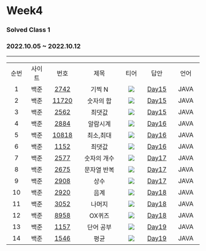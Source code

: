 # Week4
### Solved Class 1
### 2022.10.05 ~ 2022.10.12
---
<div align="center">
  <table>
    <tr>
      <td align="center" width="80px;";>순번</td>
      <td align="center" width="100px;";>사이트</td>
      <td align="center" width="100px;";>번호</td>
      <td align="center" width="300px;";>제목</td>
      <td align="center" width="100px;";>티어</td>
      <td align="center" width="100px;";>답안</td>
      <td align="center" width="100px;";>언어</td>
    </tr>
    <tr>
      <td align="center">
        1
      </td>
      <td align="center">
        백준
      </td>
      <td align="center">
        <a href="https://www.acmicpc.net/problem/2742">
            2742
        </a>
      </td>
      <td align="center">
        기찍 N
      </td>
      <td align="center">
        <sub><img src="https://user-images.githubusercontent.com/81818730/190453883-4d5cb499-dd9d-4f6f-b49f-e2c3d9f96657.png"></sub>
      </td>
      <td align="center">
        <a href="https://github.com/coteordie/Doohyun/blob/main/Study3-SolvedClass1/Week4/Day15/BOJ_2742.java">
            Day15
        </a>
      </td>
      <td align="center">
        JAVA
      </td>
    </tr>
    <tr>
      <td align="center">
        2
      </td>
      <td align="center">
        백준
      </td>
      <td align="center">
        <a href="https://www.acmicpc.net/problem/11720">
            11720
        </a>
      </td>
      <td align="center">
        숫자의 합
      </td>
      <td align="center">
        <sub><img src="https://user-images.githubusercontent.com/81818730/190453883-4d5cb499-dd9d-4f6f-b49f-e2c3d9f96657.png"></sub>
      </td>
      <td align="center">
        <a href="https://github.com/coteordie/Doohyun/blob/main/Study3-SolvedClass1/Week4/Day15/BOJ_11720.java">
            Day15
        </a>
      </td>
      <td align="center">
        JAVA
      </td>
    </tr>
    <tr>
      <td align="center">
        3
      </td>
      <td align="center">
        백준
      </td>
      <td align="center">
        <a href="https://www.acmicpc.net/problem/2562">
            2562
        </a>
      </td>
      <td align="center">
        최댓값
      </td>
      <td align="center">
        <sub><img src="https://user-images.githubusercontent.com/81818730/190453889-3852a30e-37f9-4a73-8622-47247332271d.png"></sub>
      </td>
      <td align="center">
        <a href="https://github.com/coteordie/Doohyun/blob/main/Study3-SolvedClass1/Week4/Day15/BOJ_2562.java">
            Day15
        </a>
      </td>
      <td align="center">
        JAVA
      </td>
    </tr>    
    <tr>
      <td align="center">
        4
      </td>
      <td align="center">
        백준
      </td>
      <td align="center">
        <a href="https://www.acmicpc.net/problem/2884">
            2884
        </a>
      </td>
      <td align="center">
        알람시계
      </td>
      <td align="center">
        <sub><img src="https://user-images.githubusercontent.com/81818730/190453889-3852a30e-37f9-4a73-8622-47247332271d.png"></sub>
      </td>
      <td align="center">
        <a href="https://github.com/coteordie/Doohyun/blob/main/Study3-SolvedClass1/Week4/Day16/BOJ_2884.java">
            Day16
        </a>
      </td>
      <td align="center">
        JAVA
      </td>
    </tr>
    <tr>
      <td align="center">
        5
      </td>
      <td align="center">
        백준
      </td>
      <td align="center">
        <a href="https://www.acmicpc.net/problem/10818">
            10818
        </a>
      </td>
      <td align="center">
        최소,최대
      </td>
      <td align="center">
        <sub><img src="https://user-images.githubusercontent.com/81818730/190453889-3852a30e-37f9-4a73-8622-47247332271d.png"></sub>
      </td>
      <td align="center">
        <a href="https://github.com/coteordie/Doohyun/blob/main/Study3-SolvedClass1/Week4/Day16/BOJ_10818.java">
            Day16
        </a>
      </td>
      <td align="center">
        JAVA
      </td>
    </tr>
    <tr>
      <td align="center">
        6
      </td>
      <td align="center">
        백준
      </td>
      <td align="center">
        <a href="https://www.acmicpc.net/problem/1152">
            1152
        </a>
      </td>
      <td align="center">
        최댓값
      </td>
      <td align="center">
        <sub><img src="https://user-images.githubusercontent.com/81818730/190453896-b9f4c65a-20c7-4a58-b7f1-62d9c01fae84.png"></sub>
      </td>
      <td align="center">
        <a href="https://github.com/coteordie/Doohyun/blob/main/Study3-SolvedClass1/Week4/Day16/BOJ_1152.java">
            Day16
        </a>
      </td>
      <td align="center">
        JAVA
      </td>
    </tr>   
    <tr>
      <td align="center">
        7
      </td>
      <td align="center">
        백준
      </td>
      <td align="center">
        <a href="https://www.acmicpc.net/problem/2577">
            2577
        </a>
      </td>
      <td align="center">
        숫자의 개수
      </td>
      <td align="center">
        <sub><img src="https://user-images.githubusercontent.com/81818730/190453896-b9f4c65a-20c7-4a58-b7f1-62d9c01fae84.png"></sub>
      </td>
      <td align="center">
        <a href="https://github.com/coteordie/Doohyun/blob/main/Study3-SolvedClass1/Week4/Day17/BOJ_2577.java">
            Day17
        </a>
      </td>
      <td align="center">
        JAVA
      </td>
    </tr>   
    <tr>
      <td align="center">
        8
      </td>
      <td align="center">
        백준
      </td>
      <td align="center">
        <a href="https://www.acmicpc.net/problem/2675">
            2675
        </a>
      </td>
      <td align="center">
        문자열 반복
      </td>
      <td align="center">
        <sub><img src="https://user-images.githubusercontent.com/81818730/190453896-b9f4c65a-20c7-4a58-b7f1-62d9c01fae84.png"></sub>
      </td>
      <td align="center">
        <a href="https://github.com/coteordie/Doohyun/blob/main/Study3-SolvedClass1/Week4/Day17/BOJ_2675.java">
            Day17
        </a>
      </td>
      <td align="center">
        JAVA
      </td>
    </tr> 
    <tr>
      <td align="center">
        9
      </td>
      <td align="center">
        백준
      </td>
      <td align="center">
        <a href="https://www.acmicpc.net/problem/2908">
            2908
        </a>
      </td>
      <td align="center">
        상수
      </td>
      <td align="center">
        <sub><img src="https://user-images.githubusercontent.com/81818730/190453896-b9f4c65a-20c7-4a58-b7f1-62d9c01fae84.png"></sub>
      </td>
      <td align="center">
        <a href="https://github.com/coteordie/Doohyun/blob/main/Study3-SolvedClass1/Week4/Day17/BOJ_2908.java">
            Day17
        </a>
      </td>
      <td align="center">
        JAVA
      </td>
    </tr>    
    <tr>
      <td align="center">
        10
      </td>
      <td align="center">
        백준
      </td>
      <td align="center">
        <a href="https://www.acmicpc.net/problem/2920">
            2920
        </a>
      </td>
      <td align="center">
        음계
      </td>
      <td align="center">
        <sub><img src="https://user-images.githubusercontent.com/81818730/190453896-b9f4c65a-20c7-4a58-b7f1-62d9c01fae84.png"></sub>
      </td>
      <td align="center">
        <a href="https://github.com/coteordie/Doohyun/blob/main/Study3-SolvedClass1/Week4/Day18/BOJ_2920.java">
            Day18
        </a>
      </td>
      <td align="center">
        JAVA
      </td>
    </tr>    
    <tr>
      <td align="center">
        11
      </td>
      <td align="center">
        백준
      </td>
      <td align="center">
        <a href="https://www.acmicpc.net/problem/3052">
            3052
        </a>
      </td>
      <td align="center">
        나머지
      </td>
      <td align="center">
        <sub><img src="https://user-images.githubusercontent.com/81818730/190453896-b9f4c65a-20c7-4a58-b7f1-62d9c01fae84.png"></sub>
      </td>
      <td align="center">
        <a href="https://github.com/coteordie/Doohyun/blob/main/Study3-SolvedClass1/Week4/Day18/BOJ_3052.java">
            Day18
        </a>
      </td>
      <td align="center">
        JAVA
      </td>
    </tr>   
    <tr>
      <td align="center">
        12
      </td>
      <td align="center">
        백준
      </td>
      <td align="center">
        <a href="https://www.acmicpc.net/problem/8958">
            8958
        </a>
      </td>
      <td align="center">
        OX퀴즈
      </td>
      <td align="center">
        <sub><img src="https://user-images.githubusercontent.com/81818730/190453896-b9f4c65a-20c7-4a58-b7f1-62d9c01fae84.png"></sub>
      </td>
      <td align="center">
        <a href="https://github.com/coteordie/Doohyun/blob/main/Study3-SolvedClass1/Week4/Day18/BOJ_8958.java">
            Day18
        </a>
      </td>
      <td align="center">
        JAVA
      </td>
    </tr>    
    <tr>
      <td align="center">
        13
      </td>
      <td align="center">
        백준
      </td>
      <td align="center">
        <a href="https://www.acmicpc.net/problem/1157">
            1157
        </a>
      </td>
      <td align="center">
        단어 공부
      </td>
      <td align="center">
        <sub><img src="https://user-images.githubusercontent.com/81818730/190453899-83f0b3c7-268c-4609-95f5-bef98c69f0b4.png"></sub>
      </td>
      <td align="center">
        <a href="https://github.com/coteordie/Doohyun/blob/main/Study3-SolvedClass1/Week4/Day19/BOJ_1157.java">
            Day19
        </a>
      </td>
      <td align="center">
        JAVA
      </td>
    </tr>    
    <tr>
      <td align="center">
        14
      </td>
      <td align="center">
        백준
      </td>
      <td align="center">
        <a href="https://www.acmicpc.net/problem/1546">
            1546
        </a>
      </td>
      <td align="center">
        평균
      </td>
      <td align="center">
        <sub><img src="https://user-images.githubusercontent.com/81818730/190453899-83f0b3c7-268c-4609-95f5-bef98c69f0b4.png"></sub>
      </td>
      <td align="center">
        <a href="https://github.com/coteordie/Doohyun/blob/main/Study3-SolvedClass1/Week4/Day19/BOJ_1546.java">
            Day19
        </a>
      </td>
      <td align="center">
        JAVA
      </td>
    </tr>    
  </table>
</div>

